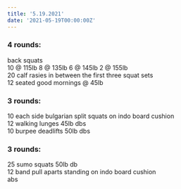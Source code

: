 ```yaml
---
title: '5.19.2021'
date: '2021-05-19T00:00:00Z'
---
```


### 4 rounds:  
back squats    
    10 @ 115lb
    8 @ 135lb
    6 @ 145lb
    2 @ 155lb  
20 calf rasies in between the first three squat sets                  
12 seated good mornings @ 45lb                         

### 3 rounds:  
10 each side bulgarian split squats on indo board cushion                   
12 walking lunges 45lb dbs            
10 burpee deadlifts 50lb dbs             

### 3 rounds:  
25 sumo squats 50lb db                   
12 band pull aparts standing on indo board cushion     
abs                         
